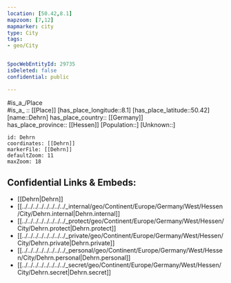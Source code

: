 ```yaml
---
location: [50.42,8.1] 
mapzoom: [7,12] 
mapmarker: city 
type: City
tags:
- geo/City


SpocWebEntityId: 29735
isDeleted: false
confidential: public

---
```

#is_a_/Place  
#is_a_ :: [[Place]] 
[has_place_longitude::8.1] 
[has_place_latitude::50.42] 
[name::Dehrn] 
has_place_country:: [[Germany]]  
has_place_province:: [[Hessen]] 
[Population::] 
[Unknown::] 


```leaflet
id: Dehrn
coordinates: [[Dehrn]] 
markerFile: [[Dehrn]] 
defaultZoom: 11 
maxZoom: 18
```


## Confidential Links & Embeds: 
- [[Dehrn|Dehrn]]  
- [[../../../../../../../../_internal/geo/Continent/Europe/Germany/West/Hessen/City/Dehrn.internal|Dehrn.internal]] 
- [[../../../../../../../../_protect/geo/Continent/Europe/Germany/West/Hessen/City/Dehrn.protect|Dehrn.protect]] 
- [[../../../../../../../../_private/geo/Continent/Europe/Germany/West/Hessen/City/Dehrn.private|Dehrn.private]] 
- [[../../../../../../../../_personal/geo/Continent/Europe/Germany/West/Hessen/City/Dehrn.personal|Dehrn.personal]] 
- [[../../../../../../../../_secret/geo/Continent/Europe/Germany/West/Hessen/City/Dehrn.secret|Dehrn.secret]] 
